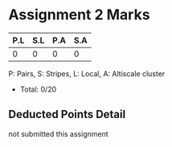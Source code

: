 
# Assignment 2 Marks

| P.L | S.L | P.A | S.A |
| --- | --- | --- | --- |
|0|0|0|0|
P: Pairs,
S: Stripes,
L: Local,
A: Altiscale cluster

<!--* Penalty: %-->
* Total: 0/20


## Deducted Points Detail

not submitted this assignment